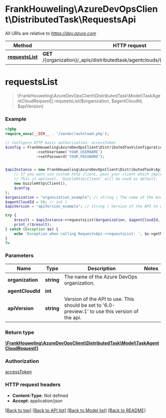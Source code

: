# FrankHouweling\AzureDevOpsClient\DistributedTask\RequestsApi

All URIs are relative to *https://dev.azure.com*

Method | HTTP request | Description
------------- | ------------- | -------------
[**requestsList**](RequestsApi.md#requestsList) | **GET** /{organization}/_apis/distributedtask/agentclouds/{agentCloudId}/requests | 


# **requestsList**
> \FrankHouweling\AzureDevOpsClient\DistributedTask\Model\TaskAgentCloudRequest[] requestsList($organization, $agentCloudId, $apiVersion)





### Example
```php
<?php
require_once(__DIR__ . '/vendor/autoload.php');

// Configure HTTP basic authorization: accessToken
$config = FrankHouweling\AzureDevOpsClient\DistributedTask\Configuration::getDefaultConfiguration()
              ->setUsername('YOUR_USERNAME')
              ->setPassword('YOUR_PASSWORD');


$apiInstance = new FrankHouweling\AzureDevOpsClient\DistributedTask\Api\RequestsApi(
    // If you want use custom http client, pass your client which implements `GuzzleHttp\ClientInterface`.
    // This is optional, `GuzzleHttp\Client` will be used as default.
    new GuzzleHttp\Client(),
    $config
);
$organization = "organization_example"; // string | The name of the Azure DevOps organization.
$agentCloudId = 56; // int | 
$apiVersion = "apiVersion_example"; // string | Version of the API to use.  This should be set to '6.0-preview.1' to use this version of the api.

try {
    $result = $apiInstance->requestsList($organization, $agentCloudId, $apiVersion);
    print_r($result);
} catch (Exception $e) {
    echo 'Exception when calling RequestsApi->requestsList: ', $e->getMessage(), PHP_EOL;
}
?>
```

### Parameters

Name | Type | Description  | Notes
------------- | ------------- | ------------- | -------------
 **organization** | **string**| The name of the Azure DevOps organization. |
 **agentCloudId** | **int**|  |
 **apiVersion** | **string**| Version of the API to use.  This should be set to &#39;6.0-preview.1&#39; to use this version of the api. |

### Return type

[**\FrankHouweling\AzureDevOpsClient\DistributedTask\Model\TaskAgentCloudRequest[]**](../Model/TaskAgentCloudRequest.md)

### Authorization

[accessToken](../../README.md#accessToken)

### HTTP request headers

 - **Content-Type**: Not defined
 - **Accept**: application/json

[[Back to top]](#) [[Back to API list]](../../README.md#documentation-for-api-endpoints) [[Back to Model list]](../../README.md#documentation-for-models) [[Back to README]](../../README.md)

